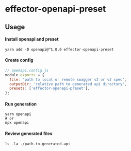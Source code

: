 # effector-openapi-preset

## Usage

#### Install openapi and preset

```shell
yarn add -D openapi@^1.0.0 effector-openapi-preset
```

#### Create config

```js
// openapi.config.js
module.exports = {
  file: 'path to local or remote swagger v2 or v3 spec',
  outputDir: 'relative path to generated api directory',
  presets: ['effector-openapi-preset'],
};
```

#### Run generation

```shell
yarn openapi
# or
npx openapi
```

#### Review generated files

```shell
ls -la ./path-to-generated-api
```
